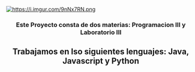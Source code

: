 <a href="https://i.imgur.com/9nNx7RN.png"><img src="https://i.imgur.com/9nNx7RN.png" title="https://i.imgur.com/9nNx7RN.png" /></a>

<h3 align="center">Este Proyecto consta de dos materias: Programacion III y Laboratorio III</h3>
<h2 align="center">Trabajamos en lso siguientes lenguajes: Java, Javascript y Python</h2>
